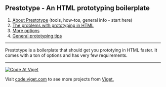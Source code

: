 ## Prestotype - An HTML prototyping boilerplate

1. [About Prestotype](docs/about.md) (tools, how-tos, general info - start here)
2. [The problems with prototyping in HTML](docs/problems.md)
3. [More options](docs/more-options.md)
4. [General prototyping tips](docs/tips.md)

<hr>

Prestotype is a boilerplate that should get you prototying in HTML faster. It comes with a ton of options and has very few requirements.

***

<a href="http://code.viget.com">
  <img src="http://code.viget.com/github-banner.png" alt="Code At Viget">
</a>

Visit [code.viget.com](http://code.viget.com) to see more projects from [Viget.](https://viget.com)
